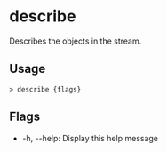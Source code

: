 # describe
Describes the objects in the stream.

## Usage
```shell
> describe {flags} 
 ```

## Flags
* -h, --help: Display this help message

